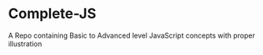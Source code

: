 # Complete-JS
A Repo containing Basic to Advanced level JavaScript concepts with proper illustration
